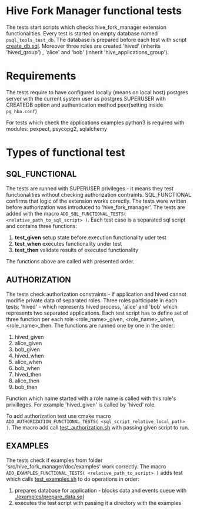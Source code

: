 # Hive Fork Manager functional tests
The tests start scripts which checks hive_fork_manager extension functionalities.
Every test is started on empty database named `psql_tools_test_db`. The database is prepared before each test with script [create_db.sql](./create_db.sql).
Moreover three roles are created 'hived' (inherits 'hived_group') , 'alice' and 'bob' (inherit 'hive_applications_group').

# Requirements
The tests require to have configured locally (means on local host) postgres server with the current system user as postgres SUPERUSER with CREATEDB option
  and authentication method peer(setting inside `pg_hba.conf`)

For tests which check the applications examples python3 is required with modules:  pexpect, psycopg2, sqlalchemy

# Types of functional test

## SQL_FUNCTIONAL
The tests are runned with SUPERUSER privileges - it means they test functionalities without checking authorization contraints.
SQL_FUNCTIONAL confirms that logic of the extension works corectly. The tests were written before authorization was introduced to 'hive_fork_manager'.
The tests are added with the macro `ADD_SQL_FUNCTIONAL_TESTS( <relative_path_to_sql_script> )`. Each test case is a separated sql script and contains
three functions:
1. __test_given__ setup state before execution functionality uder test
2. __test_when__ executes functionality under test
3. __test_then__ validate results of executed functionality

The functions above are called with presented order.

## AUTHORIZATION
The tests check authorization constraints - if application and hived cannot modifie private data of separated roles. Three roles
participate in each tests: 'hived' - which represents hived process, 'alice' and 'bob' which represents two separated applications.
Each test script has to define set of three function per each role <role_name>_given, <role_name>_when, <role_name>_then. The functions
are runned one by one in the order:
1. hived_given
1. alice_given
1. bob_given
2. hived_when
2. alice_when
2. bob_when
1. hived_then
1. alice_then
1. bob_then

Function which name started with a role name is called with this role's privilleges. For example 'hived_given' is called
by 'hived' role.

To add authorization test use cmake macro `ADD_AUTHORIZATION_FUNCTIONAL_TESTS( <sql_script_relative_local_path> )`.
The macro add call [test_authorization.sh](test_authorization.sh) with passing given script to run.

## EXAMPLES
The tests check if examples from folder 'src/hive_fork_manager/doc/examples' work correctly. The macro `ADD_EXAMPLES_FUNCTIONAL_TESTS( <relative_path_to_script> )`
adds test which calls [test_examples.sh]( ./test_examples.sh ) to do operations in order:
1. prepares database for application - blocks data and events queue with [./examples/prepare_data.sql](./examples/prepare_data.sql) 
2. executes the test script with passing it a directory with the examples
